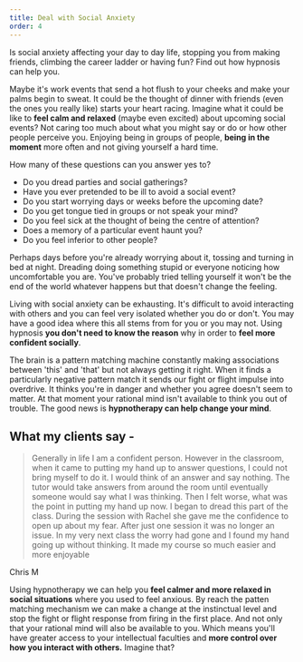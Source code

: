 ```yaml
---
title: Deal with Social Anxiety
order: 4
---
```

Is social anxiety affecting your day to day life, stopping you from making friends, climbing the career ladder or having fun? Find out how hypnosis can help you. <!--more-->

Maybe it's work events that send a hot flush to your cheeks and make your palms begin to sweat. It could be the thought of dinner with friends (even the ones you really like) starts your heart racing. Imagine what it could be like to **feel calm and relaxed** (maybe even excited) about upcoming social events? Not caring too much about what you might say or do or how other people perceive you.  Enjoying being in groups of people, **being in the moment** more often and not giving yourself a hard time.<!--more-->

How many of these questions can you answer yes to?

* Do you dread parties and social gatherings?
* Have you ever pretended to be ill to avoid a social event?
* Do you start worrying days or weeks before the upcoming date?
* Do you get tongue tied in groups or not speak your mind?
* Do you feel sick at the thought of being the centre of attention?
* Does a memory of a particular event haunt you?
* Do you feel inferior to other people?

Perhaps days before you're already worrying about it, tossing and turning in bed at night. Dreading doing something stupid or everyone noticing how uncomfortable you are. You've probably tried telling yourself it won't be the end of the world whatever happens but that doesn't change the feeling. 

Living with social anxiety can be exhausting. It's difficult to avoid interacting with others and you can feel very isolated whether you do or don't. You may have a good idea where this all stems from for you or you may not. Using hypnosis **you don't need to know the reason** why in order to **feel more confident socially**.

The brain is a pattern matching machine constantly making associations between 'this' and 'that' but not always getting it right. When it finds a particularly negative pattern match it sends our fight or flight impulse into overdrive. It thinks you're in danger and whether you agree doesn't seem to matter. At that moment your rational mind isn't available to think you out of trouble. The good news is **hypnotherapy can help change your mind**.

## What my clients say -

> Generally in life I am a confident person. However in the classroom, when it came to putting my hand up to answer questions, I could not bring myself to do it. I would think of an answer and say nothing. The tutor would take answers from around the room until eventually someone would say what I was thinking. Then I felt worse, what was the point in putting my hand up now. I began to dread this part of the class. During the session with Rachel she gave me the confidence to open up about my fear. After just one session it was no longer an issue. In my very next class the worry had gone and I found my hand going up without thinking. It made my course so much easier and more enjoyable
<div class="pl-2 float-right">Chris M</div>

Using hypnotherapy we can help you **feel calmer and more relaxed in social situations** where you used to feel anxious. By reach the patten matching mechanism we can make a change at the instinctual level and stop the fight or flight response from firing in the first place. And not only that your rational mind will also be available to you. Which means you'll have greater access to your intellectual faculties and **more control over how you interact with others.**  Imagine that?
